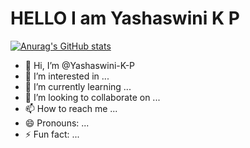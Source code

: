 # HELLO I am Yashaswini K P
[![Anurag's GitHub stats](https://github-readme-stats.vercel.app/api?username=Yashaswini-K-P)](https://github.com/anuraghazra/github-readme-stats)
- 👋 Hi, I’m @Yashaswini-K-P
- 👀 I’m interested in ...
- 🌱 I’m currently learning ...
- 💞️ I’m looking to collaborate on ...
- 📫 How to reach me ...
- 😄 Pronouns: ...
- ⚡ Fun fact: ...

<!---
Yashaswini-K-P/Yashaswini-K-P is a ✨ special ✨ repository because its `README.md` (this file) appears on your GitHub profile.
You can click the Preview link to take a look at your changes.
--->
